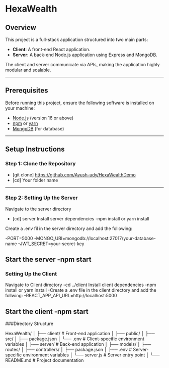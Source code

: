 # HexaWealth

## Overview

This project is a full-stack application structured into two main parts:

- **Client**: A front-end React application.
- **Server**: A back-end Node.js application using Express and MongoDB.

The client and server communicate via APIs, making the application highly modular and scalable.

---

## Prerequisites

Before running this project, ensure the following software is installed on your machine:

- [Node.js](https://nodejs.org/) (version 16 or above)
- [npm](https://www.npmjs.com/) or [yarn](https://yarnpkg.com/)
- [MongoDB](https://www.mongodb.com/) (for database)

---

## Setup Instructions

### Step 1: Clone the Repository

- [git clone] <https://github.com/Ayush-udy/HexaWealthDemo>
- [cd] Your folder name

---

### Step 2: Setting Up the Server

Navigate to the server directory
- [cd] server
Install server dependencies
-npm install or yarn install

Create a .env fil in the server directory and add the following:

-PORT=5000
-MONGO_URI=mongodb://localhost:27017/your-database-name
-JWT_SECRET=your-secret-key

Start the server
-npm start
---
### Setting Up the Client

Navigate to Client directory
-cd ../client
Install client dependencies
-npm install or yarn install
-Create a .env file in the client directory and add the follwing:
-REACT_APP_API_URL=http://localhost:5000

Start the client
-npm start
---
###Directory Structure


HexaWealth/
│
├── client/ # Front-end application
│ ├── public/
│ ├── src/
│ ├── package.json
│ └── .env # Client-specific environment variables
│
├── server/ # Back-end application
│ ├── models/
│ ├── routes/
│ ├── controllers/
│ ├── package.json
│ ├── .env # Server-specific environment variables
│ └── server.js # Server entry point
│
└── README.md # Project documentation

